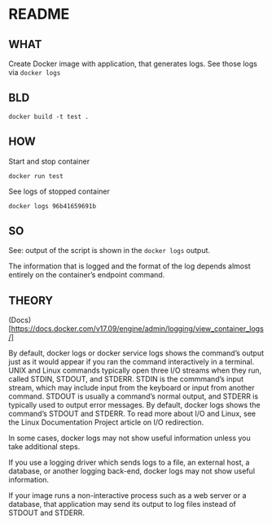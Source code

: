 # README

## WHAT

Create Docker image with application, that generates logs. See those logs via `docker logs`

## BLD

```
docker build -t test .
```

## HOW

Start and stop container
```
docker run test
```

See logs of stopped container
```
docker logs 96b41659691b
```

## SO

See: output of the script is shown in the `docker logs` output.

The information that is logged and the format of the log depends almost entirely on the container’s endpoint command.

## THEORY

(Docs)[https://docs.docker.com/v17.09/engine/admin/logging/view_container_logs/]

By default, docker logs or docker service logs shows the command’s output just as it would appear if you ran the command interactively in a terminal. UNIX and Linux commands typically open three I/O streams when they run, called STDIN, STDOUT, and STDERR. STDIN is the commmand’s input stream, which may include input from the keyboard or input from another command. STDOUT is usually a command’s normal output, and STDERR is typically used to output error messages. By default, docker logs shows the command’s STDOUT and STDERR. To read more about I/O and Linux, see the Linux Documentation Project article on I/O redirection.

In some cases, docker logs may not show useful information unless you take additional steps.

If you use a logging driver which sends logs to a file, an external host, a database, or another logging back-end, docker logs may not show useful information.

If your image runs a non-interactive process such as a web server or a database, that application may send its output to log files instead of STDOUT and STDERR.